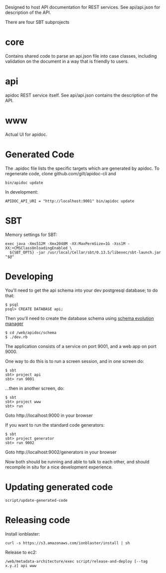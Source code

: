 

Designed to host API documentation for REST services. See api/api.json for
description of the API.

There are four SBT subprojects

core
====

Contains shared code to parse an api.json file into case classes,
including validation on the document in a way that is friendly to
users.

api
===
apidoc REST service itself. See api/api.json contains the description
of the API.

www
===
Actual UI for apidoc.

Generated Code
==============
The .apidoc file lists the specific targets which are generated by
apidoc. To regenerate code, clone github.com/gilt/apidoc-cli and

    bin/apidoc update

In development:

    APIDOC_API_URI = "http://localhost:9001" bin/apidoc update

SBT
==========
Memory settings for SBT:

    exec java -Xms512M -Xmx2048M -XX:MaxPermSize=1G -Xss1M -XX:+CMSClassUnloadingEnabled \ 
      ${SBT_OPTS} -jar /usr/local/Cellar/sbt/0.13.5/libexec/sbt-launch.jar "$@"

Developing
==========

You'll need to get the api schema into your dev postgresql database; to do that:

    $ psql
    psql> CREATE DATABASE api;

Then you'll need to create the database schema using [schema evolution manager](https://github.com/gilt/schema-evolution-manager#installation)

    $ cd /web/apidoc/schema
    $ ./dev.rb

The application consists of a service on port 9001, and a web app on port 9000.

One way to do this is to run a screen session, and in one screen do:

    $ sbt
    sbt> project api
    sbt> run 9001

...then in another screen, do:

    $ sbt
    sbt> project www
    sbt> run

Goto http://localhost:9000 in your browser

If you want to run the standard code generators:

    $ sbt
    sbt> project generator
    sbt> run 9002

Goto http://localhost:9002/generators in your browser

Now both should be running and able to talk to each other, and should recompile
in situ for a nice development experience.

Updating generated code
=======================

    script/update-generated-code

Releasing code
==============

Install ionblaster:

    curl -s https://s3.amazonaws.com/ionblaster/install | sh

Release to ec2:

    /web/metadata-architecture/exec script/release-and-deploy [--tag x.y.z] api www
